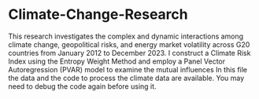 # Climate-Change-Research
This research investigates the complex and dynamic interactions among climate change, geopolitical risks, and energy market volatility across G20 countries from January 2012 to December 2023. I construct a Climate Risk Index using the Entropy Weight Method and employ a Panel Vector Autoregression (PVAR) model to examine the mutual influences
In this file the data and the code to process the climate data are available. You may need to debug the code again before using it.
